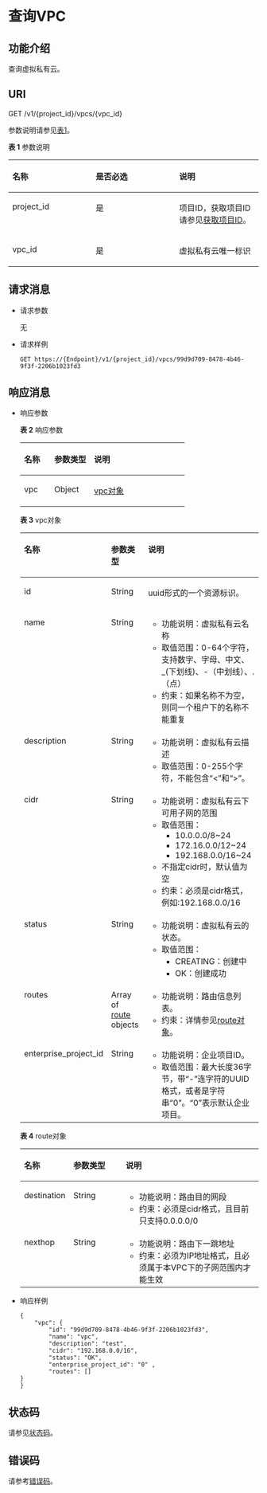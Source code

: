# 查询VPC<a name="vpc_api01_0002"></a>

## 功能介绍<a name="section48604061"></a>

查询虚拟私有云。

## URI<a name="section34783366"></a>

GET /v1/\{project\_id\}/vpcs/\{vpc\_id\}

参数说明请参见[表1](#table26431778)。

**表 1**  参数说明

<a name="table26431778"></a>
<table><thead align="left"><tr id="row38955607"><th class="cellrowborder" valign="top" width="33.33333333333333%" id="mcps1.2.4.1.1"><p id="p1287621"><a name="p1287621"></a><a name="p1287621"></a>名称</p>
</th>
<th class="cellrowborder" valign="top" width="33.33333333333333%" id="mcps1.2.4.1.2"><p id="p37188451"><a name="p37188451"></a><a name="p37188451"></a>是否必选</p>
</th>
<th class="cellrowborder" valign="top" width="33.33333333333333%" id="mcps1.2.4.1.3"><p id="p59474521"><a name="p59474521"></a><a name="p59474521"></a>说明</p>
</th>
</tr>
</thead>
<tbody><tr id="row52706896"><td class="cellrowborder" valign="top" width="33.33333333333333%" headers="mcps1.2.4.1.1 "><p id="p41400175"><a name="p41400175"></a><a name="p41400175"></a>project_id</p>
</td>
<td class="cellrowborder" valign="top" width="33.33333333333333%" headers="mcps1.2.4.1.2 "><p id="p65079903"><a name="p65079903"></a><a name="p65079903"></a>是</p>
</td>
<td class="cellrowborder" valign="top" width="33.33333333333333%" headers="mcps1.2.4.1.3 "><p id="p10487112"><a name="p10487112"></a><a name="p10487112"></a>项目ID，获取项目ID请参见<a href="获取项目ID.md">获取项目ID</a>。</p>
</td>
</tr>
<tr id="row64391817"><td class="cellrowborder" valign="top" width="33.33333333333333%" headers="mcps1.2.4.1.1 "><p id="p48354649"><a name="p48354649"></a><a name="p48354649"></a>vpc_id</p>
</td>
<td class="cellrowborder" valign="top" width="33.33333333333333%" headers="mcps1.2.4.1.2 "><p id="p24412469"><a name="p24412469"></a><a name="p24412469"></a>是</p>
</td>
<td class="cellrowborder" valign="top" width="33.33333333333333%" headers="mcps1.2.4.1.3 "><p id="p31252998"><a name="p31252998"></a><a name="p31252998"></a>虚拟私有云唯一标识</p>
</td>
</tr>
</tbody>
</table>

## 请求消息<a name="section44614845"></a>

-   请求参数

    无

-   请求样例

    ```
    GET https://{Endpoint}/v1/{project_id}/vpcs/99d9d709-8478-4b46-9f3f-2206b1023fd3
    ```


## 响应消息<a name="section65989290"></a>

-   响应参数

    **表 2**  响应参数

    <a name="table574587231556"></a>
    <table><thead align="left"><tr id="row118397001556"><th class="cellrowborder" valign="top" width="18.34%" id="mcps1.2.4.1.1"><p id="p194916751556"><a name="p194916751556"></a><a name="p194916751556"></a>名称</p>
    </th>
    <th class="cellrowborder" valign="top" width="24.16%" id="mcps1.2.4.1.2"><p id="p424939721556"><a name="p424939721556"></a><a name="p424939721556"></a>参数类型</p>
    </th>
    <th class="cellrowborder" valign="top" width="57.49999999999999%" id="mcps1.2.4.1.3"><p id="p194597361556"><a name="p194597361556"></a><a name="p194597361556"></a>说明</p>
    </th>
    </tr>
    </thead>
    <tbody><tr id="row327347841556"><td class="cellrowborder" valign="top" width="18.34%" headers="mcps1.2.4.1.1 "><p id="p342718611556"><a name="p342718611556"></a><a name="p342718611556"></a>vpc</p>
    </td>
    <td class="cellrowborder" valign="top" width="24.16%" headers="mcps1.2.4.1.2 "><p id="p41691159213"><a name="p41691159213"></a><a name="p41691159213"></a>Object</p>
    </td>
    <td class="cellrowborder" valign="top" width="57.49999999999999%" headers="mcps1.2.4.1.3 "><p id="p652911041556"><a name="p652911041556"></a><a name="p652911041556"></a><a href="#table1945411214515">vpc对象</a></p>
    </td>
    </tr>
    </tbody>
    </table>

    **表 3**  vpc对象

    <a name="table1945411214515"></a>
    <table><thead align="left"><tr id="row15454222515"><th class="cellrowborder" valign="top" width="21.66%" id="mcps1.2.4.1.1"><p id="p164549255115"><a name="p164549255115"></a><a name="p164549255115"></a>名称</p>
    </th>
    <th class="cellrowborder" valign="top" width="20.32%" id="mcps1.2.4.1.2"><p id="p15454182165114"><a name="p15454182165114"></a><a name="p15454182165114"></a>参数类型</p>
    </th>
    <th class="cellrowborder" valign="top" width="58.02%" id="mcps1.2.4.1.3"><p id="p1045413215513"><a name="p1045413215513"></a><a name="p1045413215513"></a>说明</p>
    </th>
    </tr>
    </thead>
    <tbody><tr id="row1945414213517"><td class="cellrowborder" valign="top" width="21.66%" headers="mcps1.2.4.1.1 "><p id="p64541721513"><a name="p64541721513"></a><a name="p64541721513"></a>id</p>
    </td>
    <td class="cellrowborder" valign="top" width="20.32%" headers="mcps1.2.4.1.2 "><p id="p134540217519"><a name="p134540217519"></a><a name="p134540217519"></a>String</p>
    </td>
    <td class="cellrowborder" valign="top" width="58.02%" headers="mcps1.2.4.1.3 "><p id="p17454223516"><a name="p17454223516"></a><a name="p17454223516"></a>uuid形式的一个资源标识。</p>
    </td>
    </tr>
    <tr id="row54543212511"><td class="cellrowborder" valign="top" width="21.66%" headers="mcps1.2.4.1.1 "><p id="p1145412211516"><a name="p1145412211516"></a><a name="p1145412211516"></a>name</p>
    </td>
    <td class="cellrowborder" valign="top" width="20.32%" headers="mcps1.2.4.1.2 "><p id="p645413265113"><a name="p645413265113"></a><a name="p645413265113"></a>String</p>
    </td>
    <td class="cellrowborder" valign="top" width="58.02%" headers="mcps1.2.4.1.3 "><a name="ul951112614463"></a><a name="ul951112614463"></a><ul id="ul951112614463"><li>功能说明：虚拟私有云名称</li><li>取值范围：0-64个字符，支持数字、字母、中文、_(下划线)、-（中划线）、.（点）</li><li>约束：如果名称不为空，则同一个租户下的名称不能重复</li></ul>
    </td>
    </tr>
    <tr id="row57274330378"><td class="cellrowborder" valign="top" width="21.66%" headers="mcps1.2.4.1.1 "><p id="p572773313373"><a name="p572773313373"></a><a name="p572773313373"></a>description</p>
    </td>
    <td class="cellrowborder" valign="top" width="20.32%" headers="mcps1.2.4.1.2 "><p id="p272783315379"><a name="p272783315379"></a><a name="p272783315379"></a>String</p>
    </td>
    <td class="cellrowborder" valign="top" width="58.02%" headers="mcps1.2.4.1.3 "><a name="ul621614305363"></a><a name="ul621614305363"></a><ul id="ul621614305363"><li>功能说明：虚拟私有云描述</li><li>取值范围：0-255个字符，不能包含“&lt;”和“&gt;”。</li></ul>
    </td>
    </tr>
    <tr id="row445515275116"><td class="cellrowborder" valign="top" width="21.66%" headers="mcps1.2.4.1.1 "><p id="p545592185110"><a name="p545592185110"></a><a name="p545592185110"></a>cidr</p>
    </td>
    <td class="cellrowborder" valign="top" width="20.32%" headers="mcps1.2.4.1.2 "><p id="p745592125117"><a name="p745592125117"></a><a name="p745592125117"></a>String</p>
    </td>
    <td class="cellrowborder" valign="top" width="58.02%" headers="mcps1.2.4.1.3 "><a name="ul10389173917465"></a><a name="ul10389173917465"></a><ul id="ul10389173917465"><li>功能说明：虚拟私有云下可用子网的范围</li><li>取值范围：<a name="vpc_api01_0001_ul53161626155413"></a><a name="vpc_api01_0001_ul53161626155413"></a><ul id="vpc_api01_0001_ul53161626155413"><li>10.0.0.0/8~24</li><li>172.16.0.0/12~24</li><li>192.168.0.0/16~24</li></ul>
    </li><li>不指定cidr时，默认值为空</li><li>约束：必须是cidr格式，例如:192.168.0.0/16</li></ul>
    </td>
    </tr>
    <tr id="row645513212511"><td class="cellrowborder" valign="top" width="21.66%" headers="mcps1.2.4.1.1 "><p id="p124551621516"><a name="p124551621516"></a><a name="p124551621516"></a>status</p>
    </td>
    <td class="cellrowborder" valign="top" width="20.32%" headers="mcps1.2.4.1.2 "><p id="p1545552115110"><a name="p1545552115110"></a><a name="p1545552115110"></a>String</p>
    </td>
    <td class="cellrowborder" valign="top" width="58.02%" headers="mcps1.2.4.1.3 "><a name="ul74552213513"></a><a name="ul74552213513"></a><ul id="ul74552213513"><li>功能说明：虚拟私有云的状态。</li><li>取值范围：<a name="ul5890854165417"></a><a name="ul5890854165417"></a><ul id="ul5890854165417"><li>CREATING：创建中</li><li>OK：创建成功</li></ul>
    </li></ul>
    </td>
    </tr>
    <tr id="row134563245111"><td class="cellrowborder" valign="top" width="21.66%" headers="mcps1.2.4.1.1 "><p id="p145614219511"><a name="p145614219511"></a><a name="p145614219511"></a>routes</p>
    </td>
    <td class="cellrowborder" valign="top" width="20.32%" headers="mcps1.2.4.1.2 "><p id="p539717333282"><a name="p539717333282"></a><a name="p539717333282"></a>Array of <a href="#table3576833291556">route</a> objects</p>
    </td>
    <td class="cellrowborder" valign="top" width="58.02%" headers="mcps1.2.4.1.3 "><a name="ul34563265116"></a><a name="ul34563265116"></a><ul id="ul34563265116"><li>功能说明：路由信息列表。</li><li>约束：详情参见<a href="#table3576833291556">route对象</a>。</li></ul>
    </td>
    </tr>
    <tr id="row1345682125118"><td class="cellrowborder" valign="top" width="21.66%" headers="mcps1.2.4.1.1 "><p id="p14456162195113"><a name="p14456162195113"></a><a name="p14456162195113"></a>enterprise_project_id</p>
    </td>
    <td class="cellrowborder" valign="top" width="20.32%" headers="mcps1.2.4.1.2 "><p id="p24567210516"><a name="p24567210516"></a><a name="p24567210516"></a>String</p>
    </td>
    <td class="cellrowborder" valign="top" width="58.02%" headers="mcps1.2.4.1.3 "><a name="ul44565215110"></a><a name="ul44565215110"></a><ul id="ul44565215110"><li>功能说明：企业项目ID。</li><li>取值范围：最大长度36字节，带“-”连字符的UUID格式，或者是字符串“0”。“0”表示默认企业项目。</li></ul>
    </td>
    </tr>
    </tbody>
    </table>

    **表 4**  route对象

    <a name="table3576833291556"></a>
    <table><thead align="left"><tr id="row921218691556"><th class="cellrowborder" valign="top" width="18.34%" id="mcps1.2.4.1.1"><p id="p798956991556"><a name="p798956991556"></a><a name="p798956991556"></a>名称</p>
    </th>
    <th class="cellrowborder" valign="top" width="22.38%" id="mcps1.2.4.1.2"><p id="p754435891556"><a name="p754435891556"></a><a name="p754435891556"></a>参数类型</p>
    </th>
    <th class="cellrowborder" valign="top" width="59.28%" id="mcps1.2.4.1.3"><p id="p711326791556"><a name="p711326791556"></a><a name="p711326791556"></a>说明</p>
    </th>
    </tr>
    </thead>
    <tbody><tr id="row3930377391556"><td class="cellrowborder" valign="top" width="18.34%" headers="mcps1.2.4.1.1 "><p id="p2948903591556"><a name="p2948903591556"></a><a name="p2948903591556"></a>destination</p>
    </td>
    <td class="cellrowborder" valign="top" width="22.38%" headers="mcps1.2.4.1.2 "><p id="p270722191556"><a name="p270722191556"></a><a name="p270722191556"></a>String</p>
    </td>
    <td class="cellrowborder" valign="top" width="59.28%" headers="mcps1.2.4.1.3 "><a name="ul15801323493"></a><a name="ul15801323493"></a><ul id="ul15801323493"><li>功能说明：路由目的网段</li><li>约束：必须是cidr格式，且目前只支持0.0.0.0/0</li></ul>
    </td>
    </tr>
    <tr id="row6565233911054"><td class="cellrowborder" valign="top" width="18.34%" headers="mcps1.2.4.1.1 "><p id="p1623922311054"><a name="p1623922311054"></a><a name="p1623922311054"></a>nexthop</p>
    </td>
    <td class="cellrowborder" valign="top" width="22.38%" headers="mcps1.2.4.1.2 "><p id="p4377761311054"><a name="p4377761311054"></a><a name="p4377761311054"></a>String</p>
    </td>
    <td class="cellrowborder" valign="top" width="59.28%" headers="mcps1.2.4.1.3 "><a name="ul1344883624911"></a><a name="ul1344883624911"></a><ul id="ul1344883624911"><li>功能说明：路由下一跳地址</li><li>约束：必须为IP地址格式，且必须属于本VPC下的子网范围内才能生效</li></ul>
    </td>
    </tr>
    </tbody>
    </table>


-   响应样例

    ```
    {
        "vpc": {
            "id": "99d9d709-8478-4b46-9f3f-2206b1023fd3",
            "name": "vpc",
            "description": "test",
            "cidr": "192.168.0.0/16",
            "status": "OK",
            "enterprise_project_id": "0" ,
            "routes": []
    }
    }
    ```


## 状态码<a name="section31981619"></a>

请参见[状态码](状态码.md)。

## 错误码<a name="section85821649202813"></a>

请参考[错误码](错误码.md)。

